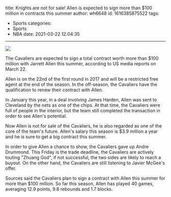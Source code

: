 title: Knights are not for sale! Allen is expected to sign more than $100 million in contracts this summer
author: wh6648
id: 1616385875522
tags: 
- Sports
categories: 
- Sports
- NBA
date: 2021-03-22 12:04:35
---
![](https://p2.itc.cn/images01/20210322/10883910e69a46fabd0c6f6b0658ae7f.jpeg)


The Cavaliers are expected to sign a total contract worth more than $100 million with Jarrett Allen this summer, according to US media reports on March 22.

Allen is on the 22nd of the first round in 2017 and will be a restricted free agent at the end of the season. In the off-season, the Cavaliers have the qualification to renew their contract with Allen.

In January this year, in a deal involving James Harden, Allen was sent to Cleveland by the nets as one of the chips. At that time, the Cavaliers were full of people in the interior, but the team still completed the transaction in order to see Allen's potential.

Now Allen is not for sale of the Cavaliers, he is also regarded as one of the core of the team's future. Allen's salary this season is $3.9 million a year and he is sure to get a big contract this summer.

In order to give Allen a chance to show, the Cavaliers gave up Andre Drummond. This Friday is the trade deadline, the Cavaliers are actively touting "Zhuang God", if not successful, the two sides are likely to reach a buyout. On the other hand, the Cavaliers are still listening to Javier McGee's offer.

Sources said the Cavaliers plan to sign a contract with Allen this summer for more than $100 million. So far this season, Allen has played 40 games, averaging 12.9 points, 9.8 rebounds and 1.7 blocks.

